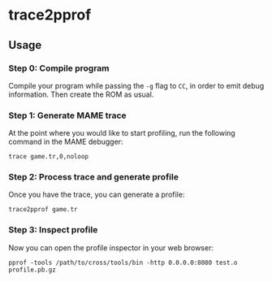 # trace2pprof

## Usage

### Step 0: Compile program

Compile your program while passing the `-g` flag to `CC`, in order to emit debug information. Then create the ROM as usual.

### Step 1: Generate MAME trace

At the point where you would like to start profiling, run the following command in the MAME debugger:

```
trace game.tr,0,noloop
```

### Step 2: Process trace and generate profile

Once you have the trace, you can generate a profile:

```
trace2pprof game.tr
```

### Step 3: Inspect profile

Now you can open the profile inspector in your web browser:

```
pprof -tools /path/to/cross/tools/bin -http 0.0.0.0:8080 test.o profile.pb.gz
```
